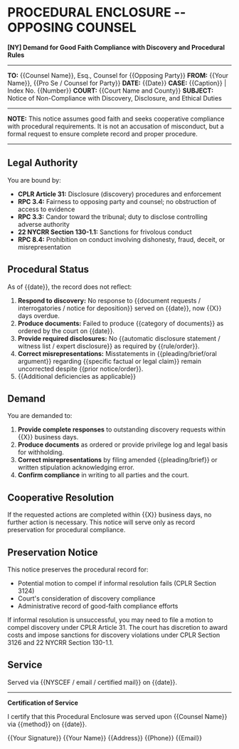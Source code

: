 # PROCEDURAL ENCLOSURE -- OPPOSING COUNSEL

**[NY] Demand for Good Faith Compliance with Discovery and Procedural Rules**

---

**TO:** {{Counsel Name}}, Esq., Counsel for {{Opposing Party}}
**FROM:** {{Your Name}}, {{Pro Se / Counsel for Party}}
**DATE:** {{Date}}
**CASE:** {{Caption}} | Index No. {{Number}}
**COURT:** {{Court Name and County}}
**SUBJECT:** Notice of Non-Compliance with Discovery, Disclosure, and Ethical Duties

---

**NOTE:** This notice assumes good faith and seeks cooperative compliance with procedural requirements. It is not an accusation of misconduct, but a formal request to ensure complete record and proper procedure.

---

## Legal Authority

You are bound by:

- **CPLR Article 31:** Disclosure (discovery) procedures and enforcement
- **RPC 3.4:** Fairness to opposing party and counsel; no obstruction of access to evidence
- **RPC 3.3:** Candor toward the tribunal; duty to disclose controlling adverse authority
- **22 NYCRR Section 130-1.1:** Sanctions for frivolous conduct
- **RPC 8.4:** Prohibition on conduct involving dishonesty, fraud, deceit, or misrepresentation

## Procedural Status

As of {{date}}, the record does not reflect:

1. **Respond to discovery:** No response to {{document requests / interrogatories / notice for deposition}} served on {{date}}, now {{X}} days overdue.
2. **Produce documents:** Failed to produce {{category of documents}} as ordered by the court on {{date}}.
3. **Provide required disclosures:** No {{automatic disclosure statement / witness list / expert disclosure}} as required by {{rule/order}}.
4. **Correct misrepresentations:** Misstatements in {{pleading/brief/oral argument}} regarding {{specific factual or legal claim}} remain uncorrected despite {{prior notice/order}}.
5. {{Additional deficiencies as applicable}}

## Demand

You are demanded to:

1. **Provide complete responses** to outstanding discovery requests within {{X}} business days.
2. **Produce documents** as ordered or provide privilege log and legal basis for withholding.
3. **Correct misrepresentations** by filing amended {{pleading/brief}} or written stipulation acknowledging error.
4. **Confirm compliance** in writing to all parties and the court.

## Cooperative Resolution

If the requested actions are completed within {{X}} business days, no further action is necessary. This notice will serve only as record preservation for procedural compliance.

## Preservation Notice

This notice preserves the procedural record for:

- Potential motion to compel if informal resolution fails (CPLR Section 3124)
- Court's consideration of discovery compliance
- Administrative record of good-faith compliance efforts

If informal resolution is unsuccessful, you may need to file a motion to compel discovery under CPLR Article 31. The court has discretion to award costs and impose sanctions for discovery violations under CPLR Section 3126 and 22 NYCRR Section 130-1.1.

## Service

Served via {{NYSCEF / email / certified mail}} on {{date}}.

---

**Certification of Service**

I certify that this Procedural Enclosure was served upon {{Counsel Name}} via {{method}} on {{date}}.

{{Your Signature}}
{{Your Name}}
{{Address}}
{{Phone}}
{{Email}}
